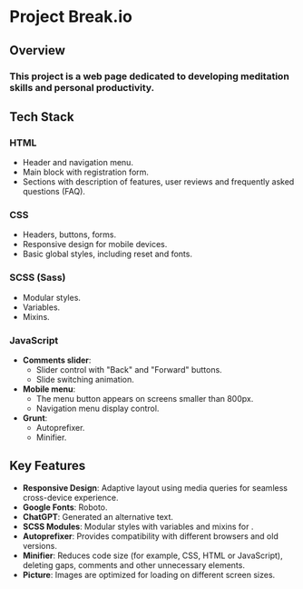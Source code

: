 # Project Break.io

## Overview
### This project is a web page dedicated to developing meditation skills and personal productivity.

## Tech Stack
### HTML
- Header and navigation menu.
- Main block with registration form.
- Sections with description of features, user reviews and frequently asked questions (FAQ).

### CSS
- Headers, buttons, forms.
- Responsive design for mobile devices.
- Basic global styles, including reset and fonts.

### **SCSS (Sass)**
- Modular styles.
- Variables.
- Mixins.

### JavaScript
- **Comments slider**:
    - Slider control with "Back" and "Forward" buttons.
    - Slide switching animation.
- **Mobile menu**:
    - The menu button appears on screens smaller than 800px.
    - Navigation menu display control.
- **Grunt**:
    - Autoprefixer.
    - Minifier.

## Key Features
- **Responsive Design**: Adaptive layout using media queries for seamless cross-device experience.
- **Google Fonts**: Roboto.
- **ChatGPT**: Generated an alternative text.
- **SCSS Modules**: Modular styles with variables and mixins for .
- **Autoprefixer**: Provides compatibility with different browsers and old versions.
- **Minifier**: Reduces code size (for example, CSS, HTML or JavaScript), deleting gaps, comments and other unnecessary elements.
- **Picture**: Images are optimized for loading on different screen sizes.